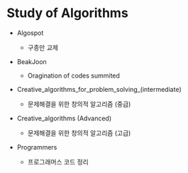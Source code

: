 Study of Algorithms
====================

* Algospot
  * 구종만 교제

* BeakJoon
  * Oragination of codes summited

* Creative_algorithms_for_problem_solving_(intermediate)
  * 문제해결을 위한 창의적 알고리즘 (중급)

* Creative_algorithms (Advanced)
  * 문제해결을 위한 창의적 알고리즘 (고급)

* Programmers
  * 프로그래머스 코드 정리

